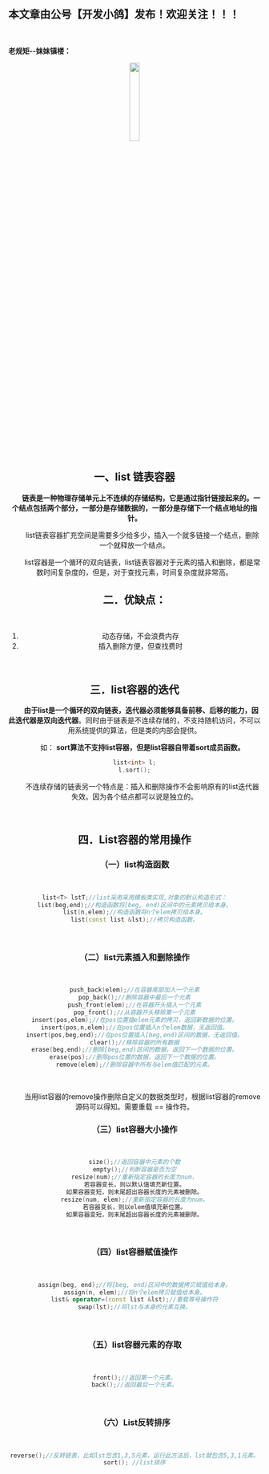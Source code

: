 ﻿## 本文章由公号【开发小鸽】发布！欢迎关注！！！
<br>

**老规矩--妹妹镇楼：**
<center>
<img src="https://img-blog.csdnimg.cn/20200721223424816.JPG"   width="20%">


## 一、list 链表容器

**&nbsp;  &nbsp;  &nbsp;  &nbsp; 链表是一种物理存储单元上不连续的存储结构，它是通过指针链接起来的。一个结点包括两个部分，一部分是存储数据的，一部分是存储下一个结点地址的指针。**

&nbsp;  &nbsp;  &nbsp;  &nbsp; list链表容器扩充空间是需要多少给多少，插入一个就多链接一个结点，删除一个就释放一个结点。

&nbsp;  &nbsp;  &nbsp;  &nbsp; list容器是一个循环的双向链表，list链表容器对于元素的插入和删除，都是常数时间复杂度的，但是，对于查找元素，时间复杂度就非常高。
<br>

## 二．优缺点：
<br>

1.	动态存储，不会浪费内存
2.	插入删除方便，但查找费时
<br>

## 三．list容器的迭代
**&nbsp;  &nbsp;  &nbsp;  &nbsp; 由于list是一个循环的双向链表，迭代器必须能够具备前移、后移的能力，因此迭代器是双向迭代器**。同时由于链表是不连续存储的，不支持随机访问，不可以用系统提供的算法，但是类的内部会提供。

&nbsp;  &nbsp;  &nbsp;  &nbsp; 如： **sort算法不支持list容器，但是list容器自带着sort成员函数。**

```cpp
list<int> l;
l.sort();
```

&nbsp;  &nbsp;  &nbsp;  &nbsp; 不连续存储的链表另一个特点是：插入和删除操作不会影响原有的list迭代器失效。因为各个结点都可以说是独立的。

<br>

## 四．List容器的常用操作
### （一）list构造函数
<br>

```cpp
list<T> lstT;//list采用采用模板类实现,对象的默认构造形式：
list(beg,end);//构造函数将[beg, end)区间中的元素拷贝给本身。
list(n,elem);//构造函数将n个elem拷贝给本身。
list(const list &lst);//拷贝构造函数。
```
<br>


### （二）list元素插入和删除操作
<br>

```cpp
push_back(elem);//在容器尾部加入一个元素
pop_back();//删除容器中最后一个元素
push_front(elem);//在容器开头插入一个元素
pop_front();//从容器开头移除第一个元素
insert(pos,elem);//在pos位置插elem元素的拷贝，返回新数据的位置。
insert(pos,n,elem);//在pos位置插入n个elem数据，无返回值。
insert(pos,beg,end);//在pos位置插入[beg,end)区间的数据，无返回值。
clear();//移除容器的所有数据
erase(beg,end);//删除[beg,end)区间的数据，返回下一个数据的位置。
erase(pos);//删除pos位置的数据，返回下一个数据的位置。
remove(elem);//删除容器中所有与elem值匹配的元素。
```
<br>


&nbsp;  &nbsp;  &nbsp;  &nbsp; 当用list容器的remove操作删除自定义的数据类型时，根据list容器的remove源码可以得知。需要重载 == 操作符。
<br>


### （三）list容器大小操作
<br>

```cpp
size();//返回容器中元素的个数
empty();//判断容器是否为空
resize(num);//重新指定容器的长度为num，
若容器变长，则以默认值填充新位置。
如果容器变短，则末尾超出容器长度的元素被删除。
resize(num, elem);//重新指定容器的长度为num，
若容器变长，则以elem值填充新位置。
如果容器变短，则末尾超出容器长度的元素被删除。
```
<br>

### （四）list容器赋值操作
<br>

```cpp
assign(beg, end);//将[beg, end)区间中的数据拷贝赋值给本身。
assign(n, elem);//将n个elem拷贝赋值给本身。
list& operator=(const list &lst);//重载等号操作符
swap(lst);//将lst与本身的元素互换。
```
<br>

### （五）list容器元素的存取
<br>

```cpp
front();//返回第一个元素。
back();//返回最后一个元素。
```
<br>

### （六）List反转排序
<br>

```cpp
reverse();//反转链表，比如lst包含1,3,5元素，运行此方法后，lst就包含5,3,1元素。
sort(); //list排序
```






